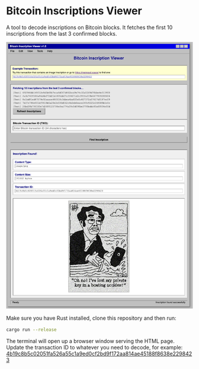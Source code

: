 # Bitcoin Inscriptions Viewer

A tool to decode inscriptions on Bitcoin blocks. It fetches the first 10 inscriptions from the last 3 confirmed blocks.

![image](./viewer.png)

Make sure you have Rust installed, clone this repository and then run:

```bash
cargo run --release              
```

The terminal will open up a browser window serving the HTML page.
Update the transaction ID to whatever you need to decode, for example: [4b19c8b5c02051fa526a55c1a9ed0cf2bd9f172aa814ae45188f8638e2298423](https://memepool.space/tx/4b19c8b5c02051fa526a55c1a9ed0cf2bd9f172aa814ae45188f8638e2298423)
